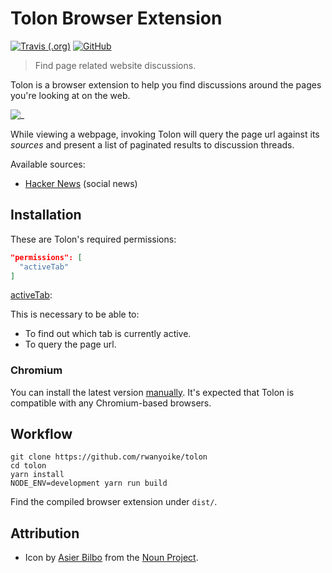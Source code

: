 # Tolon Browser Extension

[![Travis (.org)](https://img.shields.io/travis/rwanyoike/tolon)](https://travis-ci.org/rwanyoike/time2relax)
[![GitHub](https://img.shields.io/github/license/rwanyoike/tolon)](LICENSE)

> Find page related website discussions.

Tolon is a browser extension to help you find discussions around the pages you're looking at on the web.

![_](https://i.imgur.com/FjN0r75.png)

While viewing a webpage, invoking Tolon will query the page url against its _sources_ and present a list of paginated results to discussion threads.

Available sources:

- [Hacker News](https://news.ycombinator.com/) (social news)

## Installation

These are Tolon's required permissions:

```json
"permissions": [
  "activeTab"
]
```

[activeTab](https://browserext.github.io/browserext/#active-tab):

This is necessary to be able to:

- To find out which tab is currently active.
- To query the page url.

### Chromium

You can install the latest version [manually](https://github.com/rwanyoike/tolon/releases). It's expected that Tolon is compatible with any Chromium-based browsers.

## Workflow

```shell
git clone https://github.com/rwanyoike/tolon
cd tolon
yarn install
NODE_ENV=development yarn run build
```

Find the compiled browser extension under `dist/`.

## Attribution

- Icon by [Asier Bilbo](https://thenounproject.com/asierbilbo) from the [Noun Project](https://thenounproject.com).
